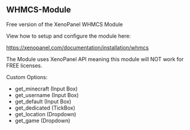 ## WHMCS-Module
Free version of the XenoPanel WHMCS Module

View how to setup and configure the module here:

https://xenopanel.com/documentation/installation/whmcs

The Module uses XenoPanel API meaning this module will NOT work for FREE licenses.

Custom Options:
- get_minecraft (Input Box)
- get_username (Input Box)
- get_default (Input Box)
- get_dedicated (TickBox)
- get_location (Dropdown)
- get_game (Dropdown)
